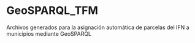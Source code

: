 # GeoSPARQL_TFM
Archivos generados para la asignación automática de parcelas del IFN a municipios mediante GeoSPARQL
